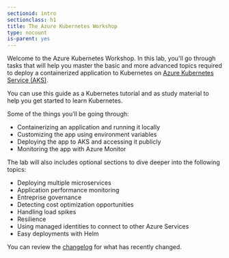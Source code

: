 ```yaml
---
sectionid: intro
sectionclass: h1
title: The Azure Kubernetes Workshop
type: nocount
is-parent: yes
---
```


Welcome to the Azure Kubernetes Workshop. In this lab, you'll go through tasks that will help you master the basic and more advanced topics required to deploy a containerized application to Kubernetes on [Azure Kubernetes Service (AKS)](https://azure.microsoft.com/en-us/services/kubernetes-service/).

You can use this guide as a Kubernetes tutorial and as study material to help you get started to learn Kubernetes.

Some of the things you’ll be going through:

- Containerizing an application and running it locally
- Customizing the app using environment variables
- Deploying the app to AKS and accessing it publicly
- Monitoring the app with Azure Monitor

The lab will also includes optional sections to dive deeper into the following topics:

- Deploying multiple microservices
- Application performance monitoring
- Entreprise governance
- Detecting cost optimization opportunities
- Handling load spikes
- Resilience
- Using managed identities to connect to other Azure Services
- Easy deployments with Helm

You can review the [changelog](#changelog) for what has recently changed.
